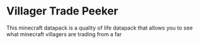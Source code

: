 # Villager Trade Peeker
 
This minecraft datapack is a quality of life datapack that allows you to see what minecraft villagers are trading from a far